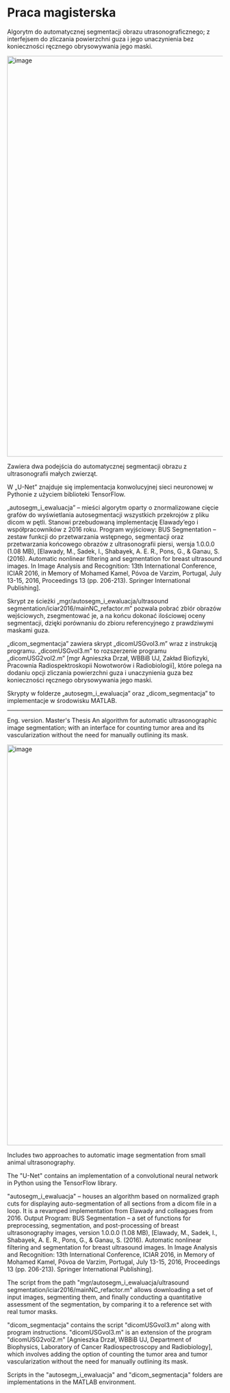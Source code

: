 # Praca magisterska
Algorytm do automatycznej segmentacji obrazu utrasonograficznego;
z interfejsem do zliczania powierzchni guza i jego unaczynienia bez konieczności ręcznego obrysowywania jego maski.

<img width="934" alt="image" src="https://github.com/octpsmon/mgr/assets/78450868/4d4563fa-dbaa-45e4-b34f-1e4c299551e5">

Zawiera dwa podejścia do automatycznej segmentacji obrazu z ultrasonografii małych zwierząt.

W „U-Net” znajduje się implementacja konwolucyjnej sieci neuronowej w Pythonie z użyciem biblioteki TensorFlow.

„autosegm_i_ewaluacja” – mieści algorytm oparty o znormalizowane cięcie grafów do wyświetlania autosegmentacji wszystkich przekrojów z pliku dicom w pętli. Stanowi przebudowaną implementację Elawady’ego i współpracowników z 2016 roku.
Program wyjściowy: BUS Segmentation – zestaw funkcji do przetwarzania wstępnego, segmentacji oraz przetwarzania końcowego obrazów z ultrasonografii piersi, wersja 1.0.0.0 (1.08 MB), [Elawady, M., Sadek, I., Shabayek, A. E. R., Pons, G., & Ganau, S. (2016). Automatic nonlinear filtering and segmentation for breast ultrasound images. In Image Analysis and Recognition: 13th International Conference, ICIAR 2016, in Memory of Mohamed Kamel, Póvoa de Varzim, Portugal, July 13-15, 2016, Proceedings 13 (pp. 206-213). Springer International Publishing].

Skrypt ze ścieżki „mgr/autosegm_i_ewaluacja/ultrasound segmentation/iciar2016/mainNC_refactor.m” pozwala pobrać zbiór obrazów wejściowych, zsegmentować je, a na końcu dokonać ilościowej oceny segmentacji, dzięki porównaniu do zbioru referencyjnego z prawdziwymi maskami guza.

„dicom_segmentacja” zawiera skrypt „dicomUSGvol3.m” wraz z instrukcją programu. „dicomUSGvol3.m” to rozszerzenie programu „dicomUSG2vol2.m” [mgr Agnieszka Drzał, WBBiB UJ, Zakład Biofizyki, Pracownia Radiospektroskopii Nowotworów i Radiobiologii], które polega na dodaniu opcji zliczania powierzchni guza i unaczynienia guza bez konieczności ręcznego obrysowywania jego maski.

Skrypty w folderze „autosegm_i_ewaluacja” oraz „dicom_segmentacja” to implementacje w środowisku MATLAB.

-------------------------------------------------------------------------------------------------------
Eng. version.
Master's Thesis
An algorithm for automatic ultrasonographic image segmentation; with an interface for counting tumor area and its vascularization without the need for manually outlining its mask.

<img width="934" alt="image" src="https://github.com/octpsmon/mgr/assets/78450868/4d4563fa-dbaa-45e4-b34f-1e4c299551e5">

Includes two approaches to automatic image segmentation from small animal ultrasonography.

The "U-Net" contains an implementation of a convolutional neural network in Python using the TensorFlow library.

"autosegm_i_ewaluacja" – houses an algorithm based on normalized graph cuts for displaying auto-segmentation of all sections from a dicom file in a loop. It is a revamped implementation from Elawady and colleagues from 2016.
Output Program: BUS Segmentation – a set of functions for preprocessing, segmentation, and post-processing of breast ultrasonography images, version 1.0.0.0 (1.08 MB), [Elawady, M., Sadek, I., Shabayek, A. E. R., Pons, G., & Ganau, S. (2016). Automatic nonlinear filtering and segmentation for breast ultrasound images. In Image Analysis and Recognition: 13th International Conference, ICIAR 2016, in Memory of Mohamed Kamel, Póvoa de Varzim, Portugal, July 13-15, 2016, Proceedings 13 (pp. 206-213). Springer International Publishing].

The script from the path "mgr/autosegm_i_ewaluacja/ultrasound segmentation/iciar2016/mainNC_refactor.m" allows downloading a set of input images, segmenting them, and finally conducting a quantitative assessment of the segmentation, by comparing it to a reference set with real tumor masks.

"dicom_segmentacja" contains the script "dicomUSGvol3.m" along with program instructions. "dicomUSGvol3.m" is an extension of the program "dicomUSG2vol2.m" [Agnieszka Drzał, WBBiB UJ, Department of Biophysics, Laboratory of Cancer Radiospectroscopy and Radiobiology], which involves adding the option of counting the tumor area and tumor vascularization without the need for manually outlining its mask.

Scripts in the "autosegm_i_ewaluacja" and "dicom_segmentacja" folders are implementations in the MATLAB environment.






